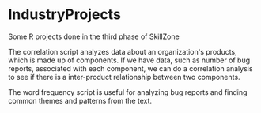 # IndustryProjects

Some R projects done in the third phase of SkillZone

The correlation script analyzes data about an organization's products, which is made up of components. If we have data, such as number of bug reports, associated with each component, we can do a correlation analysis to see if there is a inter-product relationship between two components.

The word frequency script is useful for analyzing bug reports and finding common themes and patterns from the text.
